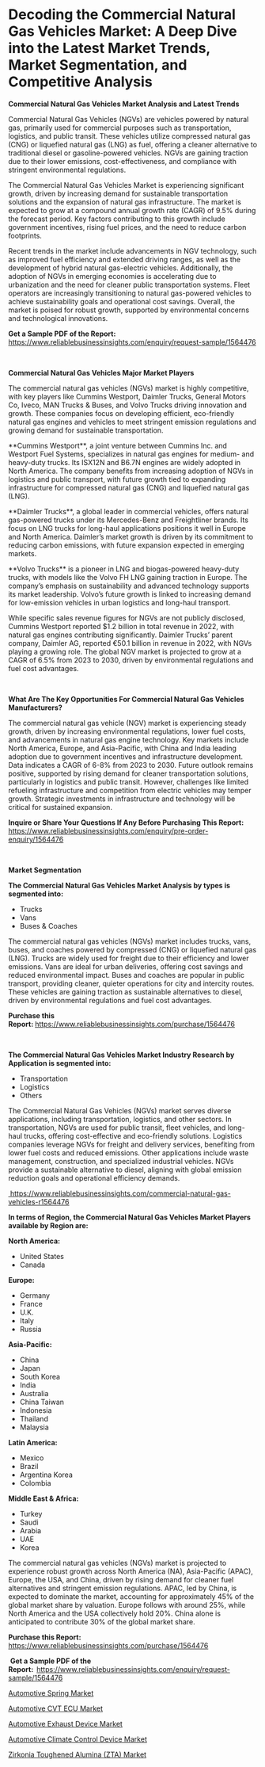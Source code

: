 <p><h1>Decoding the Commercial Natural Gas Vehicles Market: A Deep Dive into the Latest Market Trends, Market Segmentation, and Competitive Analysis</h1></p><p><strong>Commercial Natural Gas Vehicles Market Analysis and Latest Trends</strong></p>
<p><p>Commercial Natural Gas Vehicles (NGVs) are vehicles powered by natural gas, primarily used for commercial purposes such as transportation, logistics, and public transit. These vehicles utilize compressed natural gas (CNG) or liquefied natural gas (LNG) as fuel, offering a cleaner alternative to traditional diesel or gasoline-powered vehicles. NGVs are gaining traction due to their lower emissions, cost-effectiveness, and compliance with stringent environmental regulations.</p><p>The Commercial Natural Gas Vehicles Market is experiencing significant growth, driven by increasing demand for sustainable transportation solutions and the expansion of natural gas infrastructure. The market is expected to grow at a compound annual growth rate (CAGR) of 9.5% during the forecast period. Key factors contributing to this growth include government incentives, rising fuel prices, and the need to reduce carbon footprints.</p><p>Recent trends in the market include advancements in NGV technology, such as improved fuel efficiency and extended driving ranges, as well as the development of hybrid natural gas-electric vehicles. Additionally, the adoption of NGVs in emerging economies is accelerating due to urbanization and the need for cleaner public transportation systems. Fleet operators are increasingly transitioning to natural gas-powered vehicles to achieve sustainability goals and operational cost savings. Overall, the market is poised for robust growth, supported by environmental concerns and technological innovations.</p></p>
<p><strong>Get a Sample PDF of the Report:&nbsp;</strong> <a href="https://www.reliablebusinessinsights.com/enquiry/request-sample/1564476?utm_campaign=1138&utm_medium=2&utm_source=Github&utm_content=ia&utm_term=23012025&utm_id=commercial-natural-gas-vehicles">https://www.reliablebusinessinsights.com/enquiry/request-sample/1564476</a></p>
<p>&nbsp;</p>
<p><strong>Commercial Natural Gas Vehicles Major Market Players</strong></p>
<p><p>The commercial natural gas vehicles (NGVs) market is highly competitive, with key players like Cummins Westport, Daimler Trucks, General Motors Co, Iveco, MAN Trucks & Buses, and Volvo Trucks driving innovation and growth. These companies focus on developing efficient, eco-friendly natural gas engines and vehicles to meet stringent emission regulations and growing demand for sustainable transportation.</p><p>**Cummins Westport**, a joint venture between Cummins Inc. and Westport Fuel Systems, specializes in natural gas engines for medium- and heavy-duty trucks. Its ISX12N and B6.7N engines are widely adopted in North America. The company benefits from increasing adoption of NGVs in logistics and public transport, with future growth tied to expanding infrastructure for compressed natural gas (CNG) and liquefied natural gas (LNG).</p><p>**Daimler Trucks**, a global leader in commercial vehicles, offers natural gas-powered trucks under its Mercedes-Benz and Freightliner brands. Its focus on LNG trucks for long-haul applications positions it well in Europe and North America. Daimler’s market growth is driven by its commitment to reducing carbon emissions, with future expansion expected in emerging markets.</p><p>**Volvo Trucks** is a pioneer in LNG and biogas-powered heavy-duty trucks, with models like the Volvo FH LNG gaining traction in Europe. The company’s emphasis on sustainability and advanced technology supports its market leadership. Volvo’s future growth is linked to increasing demand for low-emission vehicles in urban logistics and long-haul transport.</p><p>While specific sales revenue figures for NGVs are not publicly disclosed, Cummins Westport reported $1.2 billion in total revenue in 2022, with natural gas engines contributing significantly. Daimler Trucks’ parent company, Daimler AG, reported €50.1 billion in revenue in 2022, with NGVs playing a growing role. The global NGV market is projected to grow at a CAGR of 6.5% from 2023 to 2030, driven by environmental regulations and fuel cost advantages.</p></p>
<p>&nbsp;</p>
<p><strong>What Are The Key Opportunities For Commercial Natural Gas Vehicles Manufacturers?</strong></p>
<p><p>The commercial natural gas vehicle (NGV) market is experiencing steady growth, driven by increasing environmental regulations, lower fuel costs, and advancements in natural gas engine technology. Key markets include North America, Europe, and Asia-Pacific, with China and India leading adoption due to government incentives and infrastructure development. Data indicates a CAGR of 6-8% from 2023 to 2030. Future outlook remains positive, supported by rising demand for cleaner transportation solutions, particularly in logistics and public transit. However, challenges like limited refueling infrastructure and competition from electric vehicles may temper growth. Strategic investments in infrastructure and technology will be critical for sustained expansion.</p></p>
<p><strong>Inquire or Share Your Questions If Any Before Purchasing This Report:</strong> <a href="https://www.reliablebusinessinsights.com/enquiry/pre-order-enquiry/1564476?utm_campaign=1138&utm_medium=2&utm_source=Github&utm_content=ia&utm_term=23012025&utm_id=commercial-natural-gas-vehicles">https://www.reliablebusinessinsights.com/enquiry/pre-order-enquiry/1564476</a></p>
<p>&nbsp;</p>
<p><strong>Market Segmentation</strong></p>
<p><strong>The Commercial Natural Gas Vehicles Market Analysis by types is segmented into:</strong></p>
<p><ul><li>Trucks</li><li>Vans</li><li>Buses & Coaches</li></ul></p>
<p><p>The commercial natural gas vehicles (NGVs) market includes trucks, vans, buses, and coaches powered by compressed (CNG) or liquefied natural gas (LNG). Trucks are widely used for freight due to their efficiency and lower emissions. Vans are ideal for urban deliveries, offering cost savings and reduced environmental impact. Buses and coaches are popular in public transport, providing cleaner, quieter operations for city and intercity routes. These vehicles are gaining traction as sustainable alternatives to diesel, driven by environmental regulations and fuel cost advantages.</p></p>
<p><strong>Purchase this Report:&nbsp;</strong><a href="https://www.reliablebusinessinsights.com/purchase/1564476?utm_campaign=1138&utm_medium=2&utm_source=Github&utm_content=ia&utm_term=23012025&utm_id=commercial-natural-gas-vehicles">https://www.reliablebusinessinsights.com/purchase/1564476</a></p>
<p>&nbsp;</p>
<p><strong>The Commercial Natural Gas Vehicles Market Industry Research by Application is segmented into:</strong></p>
<p><ul><li>Transportation</li><li>Logistics</li><li>Others</li></ul></p>
<p><p>The Commercial Natural Gas Vehicles (NGVs) market serves diverse applications, including transportation, logistics, and other sectors. In transportation, NGVs are used for public transit, fleet vehicles, and long-haul trucks, offering cost-effective and eco-friendly solutions. Logistics companies leverage NGVs for freight and delivery services, benefiting from lower fuel costs and reduced emissions. Other applications include waste management, construction, and specialized industrial vehicles. NGVs provide a sustainable alternative to diesel, aligning with global emission reduction goals and operational efficiency demands.</p></p>
<p><a href="https://www.reliablebusinessinsights.com/commercial-natural-gas-vehicles-r1564476?utm_campaign=1138&utm_medium=2&utm_source=Github&utm_content=ia&utm_term=23012025&utm_id=commercial-natural-gas-vehicles">&nbsp;https://www.reliablebusinessinsights.com/commercial-natural-gas-vehicles-r1564476</a></p>
<p><strong>In terms of Region, the Commercial Natural Gas Vehicles Market Players available by Region are:</strong></p>
<p>
    <p> <strong> North America: </strong>
        <ul>
            <li>United States</li>
            <li>Canada</li>
        </ul>
        </p> 
    <p> <strong> Europe: </strong>
        <ul>
            <li>Germany</li>
            <li>France</li>
            <li>U.K.</li>
            <li>Italy</li>
            <li>Russia</li>
        </ul>
        </p> 
    <p> <strong> Asia-Pacific: </strong>
        <ul>
            <li>China</li>
            <li>Japan</li>
            <li>South Korea</li>
            <li>India</li>
            <li>Australia</li>
            <li>China Taiwan</li>
            <li>Indonesia</li>
            <li>Thailand</li>
            <li>Malaysia</li>
        </ul>
        </p> 
    <p> <strong> Latin America: </strong>
        <ul>
            <li>Mexico</li>
            <li>Brazil</li>
            <li>Argentina Korea</li>
            <li>Colombia</li>
        </ul>
        </p> 
    <p> <strong> Middle East & Africa: </strong>
        <ul>
            <li>Turkey</li>
            <li>Saudi</li>
            <li>Arabia</li>
            <li>UAE</li>
            <li>Korea</li>
        </ul>
    </p>
    </p>
<p><p>The commercial natural gas vehicles (NGVs) market is projected to experience robust growth across North America (NA), Asia-Pacific (APAC), Europe, the USA, and China, driven by rising demand for cleaner fuel alternatives and stringent emission regulations. APAC, led by China, is expected to dominate the market, accounting for approximately 45% of the global market share by valuation. Europe follows with around 25%, while North America and the USA collectively hold 20%. China alone is anticipated to contribute 30% of the global market share.</p></p>
<p><strong>Purchase this Report: </strong><a href="https://www.reliablebusinessinsights.com/purchase/1564476?utm_campaign=1138&utm_medium=2&utm_source=Github&utm_content=ia&utm_term=23012025&utm_id=commercial-natural-gas-vehicles">https://www.reliablebusinessinsights.com/purchase/1564476</a></p>
<p>&nbsp;<strong>Get a Sample PDF of the Report:&nbsp;&nbsp;</strong><a href="https://www.reliablebusinessinsights.com/enquiry/request-sample/1564476?utm_campaign=1138&utm_medium=2&utm_source=Github&utm_content=ia&utm_term=23012025&utm_id=commercial-natural-gas-vehicles">https://www.reliablebusinessinsights.com/enquiry/request-sample/1564476</a></p>
<p><strong></strong></p>
<p><p><a href="https://www.linkedin.com/pulse/navigating-global-automotive-spring-market-landscape-trends-wkucc?utm_campaign=1138&utm_medium=2&utm_source=Github&utm_content=ia&utm_term=23012025&utm_id=commercial-natural-gas-vehicles">Automotive Spring Market</a></p><p><a href="https://www.linkedin.com/pulse/automotive-cvt-ecu-market-outlook-2025-2032-trends-size-projected-6qfkc?utm_campaign=1138&utm_medium=2&utm_source=Github&utm_content=ia&utm_term=23012025&utm_id=commercial-natural-gas-vehicles">Automotive CVT ECU Market</a></p><p><a href="https://github.com/shirleenfraker87/Market-Research-Report-List-1/blob/main/automotive-exhaust-device-market.md?utm_campaign=1138&utm_medium=2&utm_source=Github&utm_content=ia&utm_term=23012025&utm_id=commercial-natural-gas-vehicles">Automotive Exhaust Device Market</a></p><p><a href="https://github.com/norbeludie83/Market-Research-Report-List-1/blob/main/automotive-climate-control-device-market.md?utm_campaign=1138&utm_medium=2&utm_source=Github&utm_content=ia&utm_term=23012025&utm_id=commercial-natural-gas-vehicles">Automotive Climate Control Device Market</a></p><p><a href="https://www.linkedin.com/pulse/zirkonia-toughened-alumina-zta-market-shifts-strategic-analysis-uagjf?utm_campaign=1138&utm_medium=2&utm_source=Github&utm_content=ia&utm_term=23012025&utm_id=commercial-natural-gas-vehicles">Zirkonia Toughened Alumina (ZTA) Market</a></p></p>